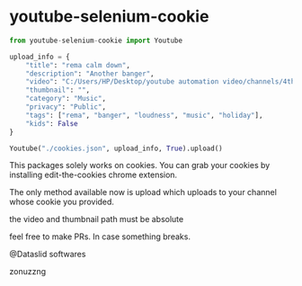 # youtube-selenium-cookie

```python
from youtube-selenium-cookie import Youtube

upload_info = {
    "title": "rema calm down",
    "description": "Another banger",
    "video": "C:/Users/HP/Desktop/youtube automation video/channels/4th.mp4",
    "thumbnail": "",
    "category": "Music",
    "privacy": "Public",
    "tags": ["rema", "banger", "loudness", "music", "holiday"],
    "kids": False
}

Youtube("./cookies.json", upload_info, True).upload()
```

This packages solely works on cookies. You can grab your cookies by installing edit-the-cookies chrome extension.

The only method available now is upload which uploads to your channel whose cookie you provided.

the video and thumbnail path must be absolute

feel free to make PRs. In case something breaks.

@Dataslid softwares

zonuzzng